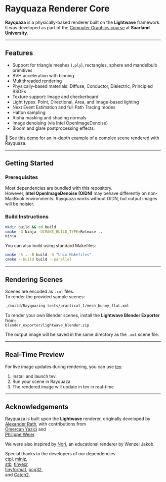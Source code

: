 # Rayquaza Renderer Core

**Rayquaza** is a physically-based renderer built on the **Lightwave** framework.  
It was developed as part of the [Computer Graphics course](https://graphics.cg.uni-saarland.de) at **Saarland University**.

---

## Features

- Support for triangle meshes (`.ply`), rectangles, sphere and mandelbulb primitives
- BVH acceleration with binning
- Multithreaded rendering
- Physically-based materials: Diffuse, Conductor, Dielectric, Principled BSDFs
- Texture support: Image and checkerboard
- Light types: Point, Directional, Area, and Image-based lighting
- Next Event Estimation and full Path Tracing modes
- Halton sampling
- Alpha masking and shading normals
- Image denoising (via Intel OpenImageDenoise)
- Bloom and glare postprocessing effects.

🔗 See [this demo](https://alejandrocampayo.github.io/rayquaza-renderer-website/) for an in-depth example of a complex scene rendered with Rayquaza.

---

## Getting Started

### Prerequisites

Most dependencies are bundled with this repository.  
However, **Intel OpenImageDenoise (OIDN)** may behave differently on non-MacBook environments. Rayquaza works without OIDN, but output images will be noisier.

### Build Instructions

```bash
mkdir build && cd build
cmake -G Ninja -DCMAKE_BUILD_TYPE=Release ..
ninja
```

You can also build using standard Makefiles:

```bash
cmake -S . -B build -G "Unix Makefiles"
cmake --build build --parallel
```

---

## Rendering Scenes

Scenes are encoded as `.xml` files.  
To render the provided sample scenes:

```bash
./build/Rayquazing tests/practical_1/mesh_bunny_flat.xml
```

To render your own Blender scenes, install the **Lightwave Blender Exporter** from:  
`blender_exporter/lightwave_blender.zip`

The output image will be saved in the same directory as the `.xml` scene file.

---

## Real-Time Preview

For live image updates during rendering, you can use [tev](https://github.com/Tom94/tev/releases):

1. Install and launch tev
2. Run your scene in Rayquaza
3. The rendered image will update in tev in real-time

---

## Acknowledgements

Rayquaza is built upon the **Lightwave** renderer, originally developed by  
[Alexander Rath](https://graphics.cg.uni-saarland.de/people/rath.html), with contributions from  
[Ömercan Yazici](https://graphics.cg.uni-saarland.de/people/yazici.html) and  
[Philippe Weier](https://graphics.cg.uni-saarland.de/people/weier.html).

We were also inspired by [Nori](https://wjakob.github.io/nori/), an educational renderer by Wenzel Jakob.

Special thanks to the developers of our dependencies:  
[ctpl](https://github.com/vit-vit/CTPL), [miniz](https://github.com/richgel999/miniz),  
[stb](https://github.com/nothings/stb), [tinyexr](https://github.com/syoyo/tinyexr),  
[tinyformat](https://github.com/c42f/tinyformat), [pcg32](https://github.com/wjakob/pcg32),  
and [Catch2](https://github.com/catchorg/Catch2).
